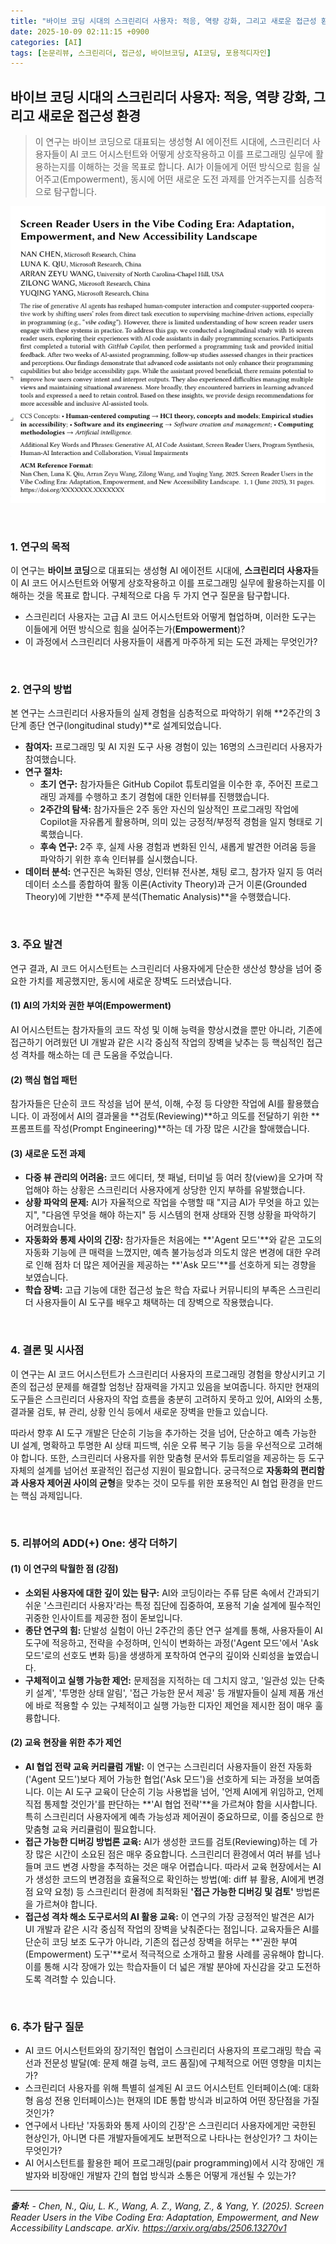 ```yaml
---
title: "바이브 코딩 시대의 스크린리더 사용자: 적응, 역량 강화, 그리고 새로운 접근성 환경"
date: 2025-10-09 02:11:15 +0900
categories: [AI]
tags: [논문리뷰, 스크린리더, 접근성, 바이브코딩, AI코딩, 포용적디자인]
---
```


## 바이브 코딩 시대의 스크린리더 사용자: 적응, 역량 강화, 그리고 새로운 접근성 환경

> 이 연구는 바이브 코딩으로 대표되는 생성형 AI 에이전트 시대에, 스크린리더 사용자들이 AI 코드 어시스턴트와 어떻게 상호작용하고 이를 프로그래밍 실무에 활용하는지를 이해하는 것을 목표로 합니다. AI가 이들에게 어떤 방식으로 힘을 실어주고(Empowerment), 동시에 어떤 새로운 도전 과제를 안겨주는지를 심층적으로 탐구합니다.

![이미지](/assets/screen-reader.png)

<br>

### 1. 연구의 목적

이 연구는 **바이브 코딩**으로 대표되는 생성형 AI 에이전트 시대에, **스크린리더 사용자**들이 AI 코드 어시스턴트와 어떻게 상호작용하고 이를 프로그래밍 실무에 활용하는지를 이해하는 것을 목표로 합니다. 구체적으로 다음 두 가지 연구 질문을 탐구합니다.

* 스크린리더 사용자는 고급 AI 코드 어시스턴트와 어떻게 협업하며, 이러한 도구는 이들에게 어떤 방식으로 힘을 실어주는가(**Empowerment**)?
* 이 과정에서 스크린리더 사용자들이 새롭게 마주하게 되는 도전 과제는 무엇인가?

<br>

### 2. 연구의 방법

본 연구는 스크린리더 사용자들의 실제 경험을 심층적으로 파악하기 위해 **2주간의 3단계 종단 연구(longitudinal study)**로 설계되었습니다.

* **참여자:** 프로그래밍 및 AI 지원 도구 사용 경험이 있는 16명의 스크린리더 사용자가 참여했습니다.
* **연구 절차:**
    * **초기 연구:** 참가자들은 GitHub Copilot 튜토리얼을 이수한 후, 주어진 프로그래밍 과제를 수행하고 초기 경험에 대한 인터뷰를 진행했습니다.
    * **2주간의 탐색:** 참가자들은 2주 동안 자신의 일상적인 프로그래밍 작업에 Copilot을 자유롭게 활용하며, 의미 있는 긍정적/부정적 경험을 일지 형태로 기록했습니다.
    * **후속 연구:** 2주 후, 실제 사용 경험과 변화된 인식, 새롭게 발견한 어려움 등을 파악하기 위한 후속 인터뷰를 실시했습니다.
* **데이터 분석:** 연구진은 녹화된 영상, 인터뷰 전사본, 채팅 로그, 참가자 일지 등 여러 데이터 소스를 종합하여 활동 이론(Activity Theory)과 근거 이론(Grounded Theory)에 기반한 **주제 분석(Thematic Analysis)**을 수행했습니다.

<br>

### 3. 주요 발견

연구 결과, AI 코드 어시스턴트는 스크린리더 사용자에게 단순한 생산성 향상을 넘어 중요한 가치를 제공했지만, 동시에 새로운 장벽도 드러냈습니다.

#### (1) AI의 가치와 권한 부여(Empowerment)
AI 어시스턴트는 참가자들의 코드 작성 및 이해 능력을 향상시켰을 뿐만 아니라, 기존에 접근하기 어려웠던 UI 개발과 같은 시각 중심적 작업의 장벽을 낮추는 등 핵심적인 접근성 격차를 해소하는 데 큰 도움을 주었습니다.

#### (2) 핵심 협업 패턴
참가자들은 단순히 코드 작성을 넘어 분석, 이해, 수정 등 다양한 작업에 AI를 활용했습니다. 이 과정에서 AI의 결과물을 **검토(Reviewing)**하고 의도를 전달하기 위한 **프롬프트를 작성(Prompt Engineering)**하는 데 가장 많은 시간을 할애했습니다.

#### (3) 새로운 도전 과제
* **다중 뷰 관리의 어려움:** 코드 에디터, 챗 패널, 터미널 등 여러 창(view)을 오가며 작업해야 하는 상황은 스크린리더 사용자에게 상당한 인지 부하를 유발했습니다.
* **상황 파악의 문제:** AI가 자율적으로 작업을 수행할 때 "지금 AI가 무엇을 하고 있는지", "다음엔 무엇을 해야 하는지" 등 시스템의 현재 상태와 진행 상황을 파악하기 어려웠습니다.
* **자동화와 통제 사이의 긴장:** 참가자들은 처음에는 **'Agent 모드'**와 같은 고도의 자동화 기능에 큰 매력을 느꼈지만, 예측 불가능성과 의도치 않은 변경에 대한 우려로 인해 점차 더 많은 제어권을 제공하는 **'Ask 모드'**를 선호하게 되는 경향을 보였습니다.
* **학습 장벽:** 고급 기능에 대한 접근성 높은 학습 자료나 커뮤니티의 부족은 스크린리더 사용자들이 AI 도구를 배우고 채택하는 데 장벽으로 작용했습니다.

<br>

### 4. 결론 및 시사점

이 연구는 AI 코드 어시스턴트가 스크린리더 사용자의 프로그래밍 경험을 향상시키고 기존의 접근성 문제를 해결할 엄청난 잠재력을 가지고 있음을 보여줍니다. 하지만 현재의 도구들은 스크린리더 사용자의 작업 흐름을 충분히 고려하지 못하고 있어, AI와의 소통, 결과물 검토, 뷰 관리, 상황 인식 등에서 새로운 장벽을 만들고 있습니다.

따라서 향후 AI 도구 개발은 단순히 기능을 추가하는 것을 넘어, 단순하고 예측 가능한 UI 설계, 명확하고 투명한 AI 상태 피드백, 쉬운 오류 복구 기능 등을 우선적으로 고려해야 합니다. 또한, 스크린리더 사용자를 위한 맞춤형 문서와 튜토리얼을 제공하는 등 도구 자체의 설계를 넘어선 포괄적인 접근성 지원이 필요합니다. 궁극적으로 **자동화의 편리함과 사용자 제어권 사이의 균형**을 맞추는 것이 모두를 위한 포용적인 AI 협업 환경을 만드는 핵심 과제입니다.

<br>

### 5. 리뷰어의 ADD(+) One: 생각 더하기

#### (1) 이 연구의 탁월한 점 (강점)
* **소외된 사용자에 대한 깊이 있는 탐구:** AI와 코딩이라는 주류 담론 속에서 간과되기 쉬운 '스크린리더 사용자'라는 특정 집단에 집중하여, 포용적 기술 설계에 필수적인 귀중한 인사이트를 제공한 점이 돋보입니다.
* **종단 연구의 힘:** 단발성 실험이 아닌 2주간의 종단 연구 설계를 통해, 사용자들이 AI 도구에 적응하고, 전략을 수정하며, 인식이 변화하는 과정('Agent 모드'에서 'Ask 모드'로의 선호도 변화 등)을 생생하게 포착하여 연구의 깊이와 신뢰성을 높였습니다.
* **구체적이고 실행 가능한 제언:** 문제점을 지적하는 데 그치지 않고, '일관성 있는 단축키 설계', '투명한 상태 알림', '접근 가능한 문서 제공' 등 개발자들이 실제 제품 개선에 바로 적용할 수 있는 구체적이고 실행 가능한 디자인 제언을 제시한 점이 매우 훌륭합니다.

#### (2) 교육 현장을 위한 추가 제언
* **AI 협업 전략 교육 커리큘럼 개발:** 이 연구는 스크린리더 사용자들이 완전 자동화('Agent 모드')보다 제어 가능한 협업('Ask 모드')을 선호하게 되는 과정을 보여줍니다. 이는 AI 도구 교육이 단순히 기능 사용법을 넘어, '언제 AI에게 위임하고, 언제 직접 통제할 것인가'를 판단하는 **'AI 협업 전략'**을 가르쳐야 함을 시사합니다. 특히 스크린리더 사용자에게 예측 가능성과 제어권이 중요하므로, 이를 중심으로 한 맞춤형 교육 커리큘럼이 필요합니다.
* **접근 가능한 디버깅 방법론 교육:** AI가 생성한 코드를 검토(Reviewing)하는 데 가장 많은 시간이 소요된 점은 매우 중요합니다. 스크린리더 환경에서 여러 뷰를 넘나들며 코드 변경 사항을 추적하는 것은 매우 어렵습니다. 따라서 교육 현장에서는 AI가 생성한 코드의 변경점을 효율적으로 확인하는 방법(예: diff 뷰 활용, AI에게 변경점 요약 요청) 등 스크린리더 환경에 최적화된 **'접근 가능한 디버깅 및 검토'** 방법론을 가르쳐야 합니다.
* **접근성 격차 해소 도구로서의 AI 활용 교육:** 이 연구의 가장 긍정적인 발견은 AI가 UI 개발과 같은 시각 중심적 작업의 장벽을 낮춰준다는 점입니다. 교육자들은 AI를 단순히 코딩 보조 도구가 아니라, 기존의 접근성 장벽을 허무는 **'권한 부여(Empowerment) 도구'**로서 적극적으로 소개하고 활용 사례를 공유해야 합니다. 이를 통해 시각 장애가 있는 학습자들이 더 넓은 개발 분야에 자신감을 갖고 도전하도록 격려할 수 있습니다.

<br>

### 6. 추가 탐구 질문

* AI 코드 어시스턴트와의 장기적인 협업이 스크린리더 사용자의 프로그래밍 학습 곡선과 전문성 발달(예: 문제 해결 능력, 코드 품질)에 구체적으로 어떤 영향을 미치는가?
* 스크린리더 사용자를 위해 특별히 설계된 AI 코드 어시스턴트 인터페이스(예: 대화형 음성 전용 인터페이스)는 현재의 IDE 통합 방식과 비교하여 어떤 장단점을 가질 것인가?
* 연구에서 나타난 '자동화와 통제 사이의 긴장'은 스크린리더 사용자에게만 국한된 현상인가, 아니면 다른 개발자들에게도 보편적으로 나타나는 현상인가? 그 차이는 무엇인가?
* AI 어시스턴트를 활용한 페어 프로그래밍(pair programming)에서 시각 장애인 개발자와 비장애인 개발자 간의 협업 방식과 소통은 어떻게 개선될 수 있는가?

---

_**출처:**_
_- Chen, N., Qiu, L. K., Wang, A. Z., Wang, Z., & Yang, Y. (2025). Screen Reader Users in the Vibe Coding Era: Adaptation, Empowerment, and New Accessibility Landscape. arXiv. https://arxiv.org/abs/2506.13270v1_
